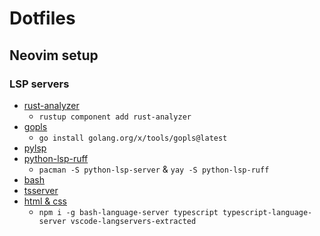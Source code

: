 # Dotfiles

## Neovim setup

### LSP servers

- [rust-analyzer](https://github.com/rust-lang/rust-analyzer)
    - `rustup component add rust-analyzer`
- [gopls](https://github.com/golang/tools/tree/master/gopls)
    - `go install golang.org/x/tools/gopls@latest`
- [pylsp](https://github.com/python-lsp/python-lsp-server)
- [python-lsp-ruff](https://github.com/python-lsp/python-lsp-ruff)
    - `pacman -S python-lsp-server` & `yay -S python-lsp-ruff`
- [bash](https://github.com/bash-lsp/bash-language-server)
- [tsserver](https://github.com/typescript-language-server/typescript-language-server)
- [html & css](https://github.com/hrsh7th/vscode-langservers-extracted)
    - `npm i -g bash-language-server typescript typescript-language-server vscode-langservers-extracted`



